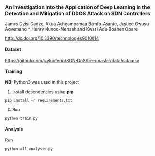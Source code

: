 ### An Investigation into the Application of Deep Learning in the Detection and Mitigation of DDOS Attack on SDN Controllers
James Dzisi Gadze, Akua Acheampomaa Bamfo-Asante, Justice Owusu Agyemang *, Henry Nunoo-Mensah and Kwasi Adu-Boahen Opare

http://dx.doi.org/10.3390/technologies9010014

#### Dataset
https://github.com/jayluxferro/SDN-DoS/tree/master/data/data.csv

#### Training
**NB:** Python3 was used in this project

1. Install dependencies using **pip**
```
pip install -r requirements.txt
```

2. Run 
```bash
python train.py
```

#### Analysis
Run 
```bash
python all_analysis.py
```
